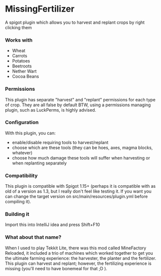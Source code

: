 # MissingFertilizer
A spigot plugin which allows you to harvest and replant crops by right clicking them


### Works with
* Wheat
* Carrots
* Potatoes
* Beetroots
* Nether Wart
* Cocoa Beans


### Permissions
This plugin has separate "harvest" and "replant" permissions for each type of crop. They are all false by default BTW, using a permissions managing plugin, such as LuckPerms, is highly advised.


### Configuration
With this plugin, you can:
* enable/disable requiring tools to harvest/replant
* choose which are these tools (they can be hoes, axes, magma blocks, whatever)
* choose how much damage these tools will suffer when harvesting or when replanting separately


### Compatibility
This plugin is compatible with Spigot 1.15+ (perhaps it is compatible with as old of a version as 1.3, but I really don't feel like testing it. If you want you can change the target version on src/main/resources/plugin.yml before compiling it).



### Building it
Import this into IntelliJ idea and press Shift+F10


### What about that name?
When I used to play Tekkit Lite, there was this mod called MineFactory Reloaded, it included a trio of machines which worked together to get you the ultimate farming experience: the harvester, the planter and the fertilizer. This plugin can harvest and replant; however, the fertilizing experience is missing (you'll need to have bonemeal for that ;D ).
